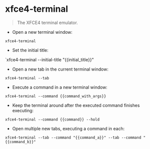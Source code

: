 # xfce4-terminal

> The XFCE4 terminal emulator.

- Open a new terminal window:

`xfce4-terminal`

- Set the initial title:

`xfce4-terminal --initial-title "{{initial_title}}"

- Open a new tab in the current terminal window:

`xfce4-terminal --tab`

- Execute a command in a new terminal window:

`xfce4-terminal --command {{command_with_args}}`

- Keep the terminal around after the executed command finishes executing:

`xfce4-terminal --command {{command}} --hold`

- Open multiple new tabs, executing a command in each:

`xfce4-terminal --tab --command "{{command_a}}" --tab --command "{{command_b}}"`

